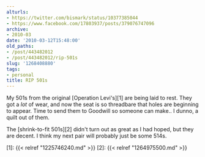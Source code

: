 ```yaml
---
alturls:
- https://twitter.com/bismark/status/10377385044
- https://www.facebook.com/17803937/posts/379076747096
archive:
- 2010-03
date: '2010-03-12T15:48:00'
old_paths:
- /post/443482012
- /post/443482012/rip-501s
slug: '1268408880'
tags:
- personal
title: RIP 501s
---
```


My 501s from the original [Operation Levi's][1] are being laid to rest.
They got a *lot* of wear, and now the seat is so threadbare that holes are
beginning to appear.  Time to send them to Goodwill so someone can make..
I dunno, a quilt out of them.

The [shrink-to-fit 501s][2] didn't turn out as great as I had hoped, but
they are decent.  I think my next pair will probably just be some 514s.

[1]: {{< relref "1225746240.md" >}}
[2]: {{< relref "1264975500.md" >}}
